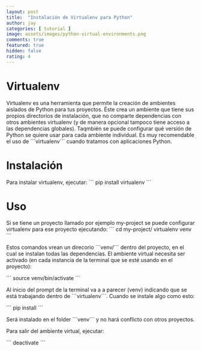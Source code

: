```yaml
---
layout: post
title:  "Instalación de Virtualenv para Python"
author: jay
categories: [ tutorial ]
image: assets/images/python-virtual-environments.png
comments: true
featured: true
hidden: false
rating: 4
---
```


# Virtualenv

Virtualenv es una herramienta que permite la creación de ambientes aislados de Python para tus proyectos. Éste crea un ambiente que tiene sus propios directorios de instalación, que no comparte dependencias con otros ambientes virtualenv (y de manera opcional tampoco tiene acceso a las dependencias globales). Taqmbién se puede configurar  qué versión de Python se quiere usar para cada ambiente individual. Es muy recomendable el uso de ´´´virtualenv´´´ cuando tratamos con aplicaciones Python.

# Instalación

Para instalar virtualenv, ejecutar:
´´´
pip install virtualenv
´´´

# Uso

Si se tiene un proyecto llamado por ejemplo my-project se puede configurar virtualenv para ese proyecto ejecutando:
´´´
cd my-project/
virtualenv venv
´´´

Estos comandos vrean un direcorio ´´´venv/´´´ dentro del proyecto, en el cual se instalan todas las dependencias. El ambiente virtual necesita ser activado (en cada instancia de la terminal que se esté usando en el proyecto):

´´´
source venv/bin/activate
´´´

Al inicio del prompt de la terminal va a a parecer (venv) indicando que se está trabajando dentro de ´´´virtualenv´´´. Cuando se instale algo como esto:

´´´
pip install <paquete>
´´´

Será instalado en el folder ´´´venv´´´ y no hará conflicto con otros proyectos.

Para salir del ambiente virtual, ejecutar:

´´´
deactivate
´´´